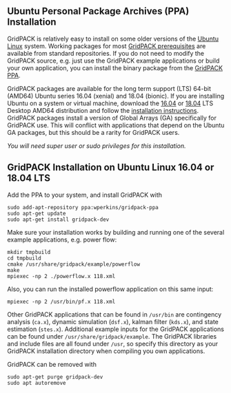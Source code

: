## Ubuntu Personal Package Archives (PPA) Installation
GridPACK is relatively easy to install on some older versions of the
[Ubuntu Linux](https://www.ubuntu.com/)
system. Working packages for most [GridPACK
prerequisites](../required/PREREQUISITES.md)
are available from standard repositories. If you do not
need to modify the GridPACK source, e.g. just use the GridPACK example
applications or build your own application, you can install the binary package
from the
[GridPACK PPA](https://launchpad.net/~wperkins/+archive/ubuntu/gridpack-ppa).

GridPACK packages are available for the long term support (LTS) 64-bit (AMD64)
Ubuntu series 16.04 (xenial) and 18.04 (bionic).  If you are installing Ubuntu
on a system or virtual machine, download the
[16.04](http://releases.ubuntu.com/16.04)
or [18.04](http://releases.ubuntu.com/18.04) LTS Desktop AMD64
distribution and follow the
[installation
instructions](https://tutorials.ubuntu.com/tutorial/tutorial-install-ubuntu-desktop#0).
GridPACK packages install a version of Global
Arrays (GA) specifically for GridPACK use.  This will conflict with applications
that depend on the Ubuntu GA packages, but this should be a rarity for GridPACK
users. 

*You will need super user or sudo privileges for this installation.*

## GridPACK Installation on Ubuntu Linux 16.04 or 18.04 LTS

Add the PPA to your system, and install GridPACK with

```
sudo add-apt-repository ppa:wperkins/gridpack-ppa
sudo apt-get update
sudo apt-get install gridpack-dev
```

Make sure your installation works by building and running one of the several
example applications, e.g. power flow:

```
mkdir tmpbuild
cd tmpbuild
cmake /usr/share/gridpack/example/powerflow
make
mpiexec -np 2 ./powerflow.x 118.xml
```

Also, you can run the installed powerflow application on this same input:

```
mpiexec -np 2 /usr/bin/pf.x 118.xml
```

Other GridPACK applications that can be found in `/usr/bin` are
contingency analysis (`ca.x`), dynamic simulation (`dsf.x`),
kalman filter (`kds.x`), and state estimation (`stes.x`).
Additional example inputs for the GridPACK applications can be found under
`/usr/share/gridpack/example`. The GridPACK libraries and include files
are all found under `/usr`, so specify this directory as your GridPACK
installation directory when compiling you own applications.

GridPACK can be removed with

```
sudo apt-get purge gridpack-dev
sudo apt autoremove
```

